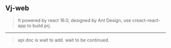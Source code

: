 ## Vj-web
> It powered by react 16.0, designed by Ant Design, use creact-react-app to build prj.
----
> api doc is wait to add. wait to be continued.